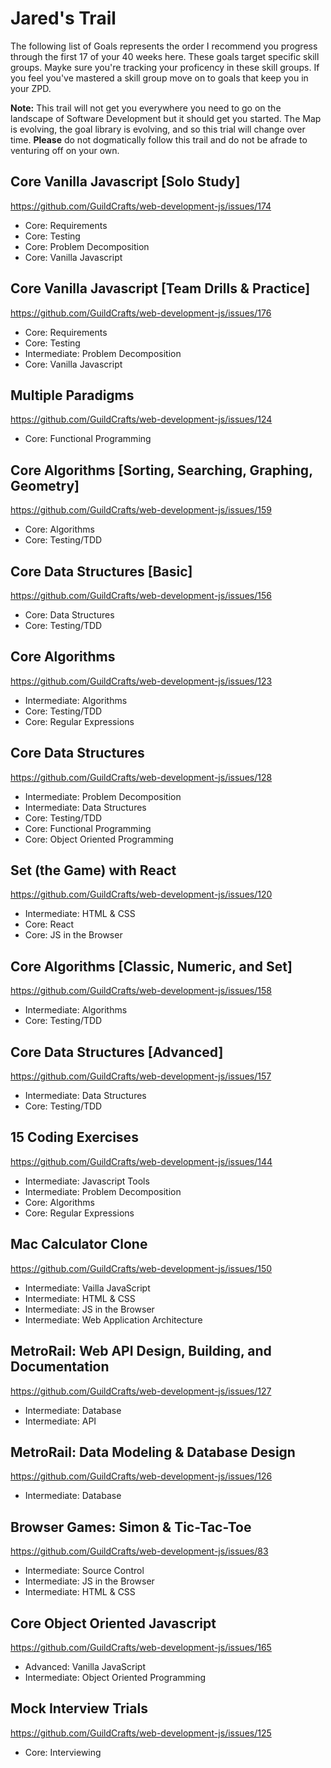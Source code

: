 # Jared's Trail

The following list of Goals represents the order I recommend you progress through the first 17 of your 40 weeks here. These goals target specific skill groups. Mayke sure you're tracking your proficency in these skill groups. If you feel you've mastered a skill group move on to goals that keep you in your ZPD. 

__Note:__ This trail will not get you everywhere you need to go on the landscape of Software Development but it should get you started. The Map is evolving, the goal library is evolving, and so this trial will change over time. __Please__ do not dogmatically follow this trail and do not be afrade to venturing off on your own.

## Core Vanilla Javascript [Solo Study]

https://github.com/GuildCrafts/web-development-js/issues/174

- Core: Requirements
- Core: Testing
- Core: Problem Decomposition
- Core: Vanilla Javascript


## Core Vanilla Javascript [Team Drills & Practice]

https://github.com/GuildCrafts/web-development-js/issues/176

- Core: Requirements
- Core: Testing
- Intermediate: Problem Decomposition
- Core: Vanilla Javascript


## Multiple Paradigms

https://github.com/GuildCrafts/web-development-js/issues/124

- Core: Functional Programming


## Core Algorithms [Sorting, Searching, Graphing, Geometry]

https://github.com/GuildCrafts/web-development-js/issues/159

- Core: Algorithms
- Core: Testing/TDD


## Core Data Structures [Basic]

https://github.com/GuildCrafts/web-development-js/issues/156

- Core: Data Structures
- Core: Testing/TDD


## Core Algorithms

https://github.com/GuildCrafts/web-development-js/issues/123

- Intermediate: Algorithms
- Core: Testing/TDD
- Core: Regular Expressions


## Core Data Structures

https://github.com/GuildCrafts/web-development-js/issues/128

- Intermediate: Problem Decomposition
- Intermediate: Data Structures
- Core: Testing/TDD
- Core: Functional Programming
- Core: Object Oriented Programming

## Set (the Game) with React

https://github.com/GuildCrafts/web-development-js/issues/120

- Intermediate: HTML & CSS
- Core: React
- Core: JS in the Browser



## Core Algorithms [Classic, Numeric, and Set]

https://github.com/GuildCrafts/web-development-js/issues/158

- Intermediate: Algorithms
- Core: Testing/TDD



## Core Data Structures [Advanced]

https://github.com/GuildCrafts/web-development-js/issues/157


- Intermediate: Data Structures
- Core: Testing/TDD


## 15 Coding Exercises

https://github.com/GuildCrafts/web-development-js/issues/144


- Intermediate: Javascript Tools
- Intermediate: Problem Decomposition
- Core: Algorithms
- Core: Regular Expressions


## Mac Calculator Clone

https://github.com/GuildCrafts/web-development-js/issues/150

- Intermediate: Vailla JavaScript
- Intermediate: HTML & CSS
- Intermediate: JS in the Browser
- Intermediate: Web Application Architecture


## MetroRail: Web API Design, Building, and Documentation

https://github.com/GuildCrafts/web-development-js/issues/127

- Intermediate: Database
- Intermediate: API


## MetroRail: Data Modeling & Database Design

https://github.com/GuildCrafts/web-development-js/issues/126

- Intermediate: Database


## Browser Games: Simon & Tic-Tac-Toe

https://github.com/GuildCrafts/web-development-js/issues/83

- Intermediate: Source Control
- Intermediate: JS in the Browser
- Intermediate: HTML & CSS


## Core Object Oriented Javascript

https://github.com/GuildCrafts/web-development-js/issues/165

- Advanced: Vanilla JavaScript
- Intermediate: Object Oriented Programming


## Mock Interview Trials

https://github.com/GuildCrafts/web-development-js/issues/125


- Core: Interviewing
